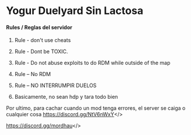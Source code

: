 # **Yogur Duelyard Sin Lactosa**

#### **Rules / Reglas del servidor**

1. Rule - don't use cheats

2. Rule - Dont be TOXIC.

3. Rule - Do not abuse exploits to do RDM while outside of the map

4. Rule – No RDM

5. Rule – NO INTERRUMPIR DUELOS

6. Basicamente, no sean hdp y tara todo bien

Por ultimo, para cachar cuando un mod tenga errores, el server se caiga o cualquier cosa
<a id="Link al discord del servidor">https://discord.gg/NtV6nWxY</>

<a id="Hyperlink example - Mordhau Discord">https://discord.gg/mordhau</>

